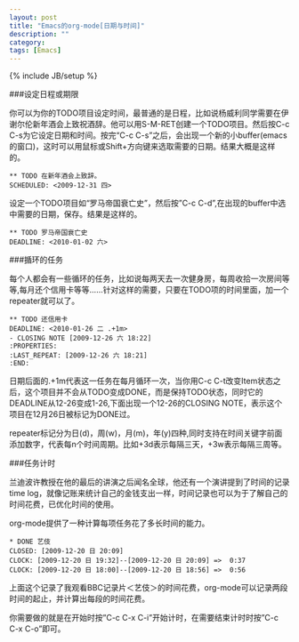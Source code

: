```yaml
---
layout: post
title: "Emacs的org-mode[日期与时间]"
description: ""
category: 
tags: [Emacs]
---
```

{% include JB/setup %}

###设定日程或期限  

你可以为你的TODO项目设定时间，最普通的是日程，比如说杨威利同学需要在伊谢尔伦新年酒会上致祝酒辞。他可以用S-M-RET创建一个TODO项目。然后按C-c C-s为它设定日期和时间。按完“C-c C-s”之后，会出现一个新的小buffer(emacs的窗口)，这时可以用鼠标或Shift+方向键来选取需要的日期。结果大概是这样的。  
	
	** TODO 在新年酒会上致辞。  
	SCHEDULED: <2009-12-31 四>  

设定一个TODO项目如“罗马帝国衰亡史”，然后按”C-c C-d”,在出现的buffer中选中需要的日期，保存。结果是这样的。  
	
	** TODO 罗马帝国衰亡史  
	DEADLINE: <2010-01-02 六>  

###揗环的任务  

每个人都会有一些循环的任务，比如说每两天去一次健身房，每周收拾一次房间等等,每月还个信用卡等等……针对这样的需要，只要在TODO项的时间里面，加一个repeater就可以了。  

	** TODO 还信用卡
	DEADLINE: <2010-01-26 二 .+1m>
	- CLOSING NOTE [2009-12-26 六 18:22]
	:PROPERTIES:
	:LAST_REPEAT: [2009-12-26 六 18:21]
	:END:  
	
日期后面的.+1m代表这一任务在每月循环一次，当你用C-c C-t改变Item状态之后，这个项目并不会从TODO变成DONE，而是保持TODO状态，同时它的DEADLINE从12-26变成1-26,下面出现一个12-26的CLOSING NOTE，表示这个项目在12月26日被标记为DONE过。  

repeater标记分为日(d)，周(w)，月(m)，年(y)四种,同时支持在时间关键字前面添加数字，代表每n个时间周期。比如+3d表示每隔三天，+3w表示每隔三周等。

###任务计时  

兰迪波许教授在他的最后的讲演之后闻名全球，他还有一个演讲提到了时间的记录time log，就像记账来统计自己的金钱支出一样，时间记录也可以为于了解自己的时间花费，已优化时间的使用。  

org-mode提供了一种计算每项任务花了多长时间的能力。  

	* DONE 艺伎
	CLOSED: [2009-12-20 日 20:09]
	CLOCK: [2009-12-20 日 19:32]--[2009-12-20 日 20:09] =>  0:37
	CLOCK: [2009-12-20 日 18:00]--[2009-12-20 日 18:56] =>  0:56
上面这个记录了我观看BBC记录片＜艺伎＞的时间花费，org-mode可以记录两段时间的起止，并计算出每段的时间花费。  

你需要做的就是在开始时按”C-c C-x C-i”开始计时，在需要结束计时时按”C-c C-x C-o”即可。